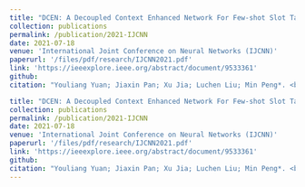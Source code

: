 ```yaml
---
title: "DCEN: A Decoupled Context Enhanced Network For Few-shot Slot Tagging"
collection: publications
permalink: /publication/2021-IJCNN
date: 2021-07-18
venue: 'International Joint Conference on Neural Networks (IJCNN)'
paperurl: '/files/pdf/research/IJCNN2021.pdf'
link: 'https://ieeexplore.ieee.org/abstract/document/9533361'
github: 
citation: "Youliang Yuan; Jiaxin Pan; Xu Jia; Luchen Liu; Min Peng*. <br><i>IJCNN'21: International Joint Conference on Neural Networks</i>"

title: "DCEN: A Decoupled Context Enhanced Network For Few-shot Slot Tagging"
collection: publications
permalink: /publication/2021-IJCNN
date: 2021-07-18
venue: 'International Joint Conference on Neural Networks (IJCNN)'
paperurl: '/files/pdf/research/IJCNN2021.pdf'
link: 'https://ieeexplore.ieee.org/abstract/document/9533361'
github: 
citation: "Youliang Yuan; Jiaxin Pan; Xu Jia; Luchen Liu; Min Peng*. <br><i>IJCNN'21: International Joint Conference on Neural Networks</i>"
---
```


